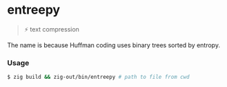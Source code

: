 # entreepy

> ⚡ text compression

The name is because Huffman coding uses binary trees sorted by entropy.

### Usage

```bash
$ zig build && zig-out/bin/entreepy # path to file from cwd
```
